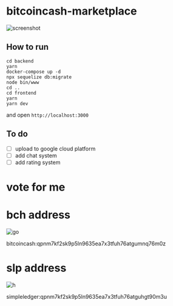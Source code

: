 # bitcoincash-marketplace

![screenshot](https://imgur.com/download/B5ZO5AB)

## How to run

```
cd backend
yarn
docker-compose up -d
npx sequelize db:migrate
node bin/www
cd ..
cd frontend
yarn
yarn dev
```

and open `http://localhost:3000`

## To do

- [ ] upload to google cloud platform
- [ ] add chat system
- [ ] add rating system

# vote for me 

# bch address

![go](https://github.com/spiritbro1/bitcoincash-marketplace/raw/main/SAVE_20210120_124109.jpg)

bitcoincash:qpnm7kf2sk9p5ln9635ea7x3tfuh76atgumnq76m0z

# slp address

![h](https://github.com/spiritbro1/bitcoincash-marketplace/raw/main/SAVE_20210120_124120.jpg)

simpleledger:qpnm7kf2sk9p5ln9635ea7x3tfuh76atguhgt90m3u
